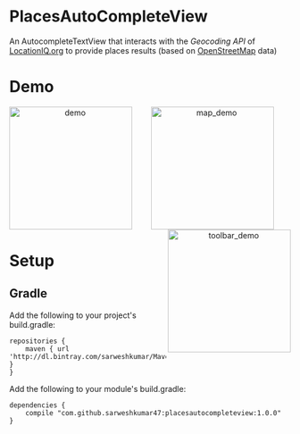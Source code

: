 # PlacesAutoCompleteView
An AutocompleteTextView that interacts with the _Geocoding API_ of [LocationIQ.org](http://locationiq.org/) to provide places results (based on [OpenStreetMap](https://www.openstreetmap.org) data)

# Demo
<p align="center" >
<img src="https://github.com/sarweshkumar47/PlacesAutoCompleteView/blob/master/Images/demo.gif" alt="demo" width="220" align="left" />
<img src="https://github.com/sarweshkumar47/PlacesAutoCompleteView/blob/master/Images/mapdemo.gif" alt="map_demo" width="220"/>
<img src="https://github.com/sarweshkumar47/PlacesAutoCompleteView/blob/master/Images/toolbar_demo.gif" alt="toolbar_demo" width="220" align="right" /> </p>

# Setup
## Gradle
Add the following to your project's build.gradle:

    repositories {
        maven { url 'http://dl.bintray.com/sarweshkumar/Maven' }
    }
    
Add the following to your module's build.gradle:

    dependencies {
        compile "com.github.sarweshkumar47:placesautocompleteview:1.0.0"
    }
